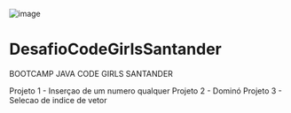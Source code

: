 
![image](https://user-images.githubusercontent.com/97187182/179854538-6382cfda-ae26-4ba1-ab97-e0ea3aa47a6d.png)


# DesafioCodeGirlsSantander
BOOTCAMP JAVA CODE GIRLS SANTANDER


Projeto 1 - Inserçao de um numero qualquer
Projeto 2 - Dominó
Projeto 3 - Selecao de indice de vetor
